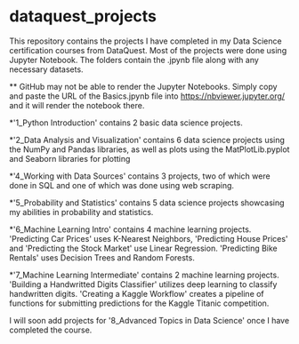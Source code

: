 # dataquest_projects
This repository contains the projects I have completed in my Data Science certification courses from DataQuest.
Most of the projects were done using Jupyter Notebook. The folders contain the .jpynb file along with any necessary datasets.

** GitHub may not be able to render the Jupyter Notebooks. Simply copy and paste the URL of the Basics.jpynb file into https://nbviewer.jupyter.org/ and it will render the notebook there.

*'1_Python Introduction' contains 2 basic data science projects.

*'2_Data Analysis and Visualization' contains 6 data science projects using the NumPy and Pandas libraries, as well as plots using the MatPlotLib.pyplot and Seaborn libraries for plotting

*'4_Working with Data Sources' contains 3 projects, two of which were done in SQL and one of which was done using web scraping.

*'5_Probability and Statistics' contains 5 data science projects showcasing my abilities in probability and statistics.

*'6_Machine Learning Intro' contains 4 machine learning projects. 'Predicting Car Prices' uses K-Nearest Neighbors, 'Predicting House Prices' and 'Predicting the Stock Market' use Linear Regression. 'Predicting Bike Rentals' uses Decision Trees and Random Forests.

*'7_Machine Learning Intermediate' contains 2 machine learning projects. 'Building a Handwritted Digits Classifier' utilizes deep learning to classify handwritten digits. 'Creating a Kaggle Workflow' creates a pipeline of functions for submitting predictions for the Kaggle Titanic competition.

I will soon add projects for '8_Advanced Topics in Data Science' once I have completed the course.
